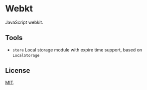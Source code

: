 # Webkt

JavaScript webkit.

## Tools

- `store` Local storage module with expire time support, based on `LocalStorage`

## License

[MIT](LICENSE).
